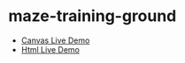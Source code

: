 # maze-training-ground

- [Canvas Live Demo](https://advancedproductivity.github.io/awesome-maze/#/canvas)
- [Html Live Demo](https://advancedproductivity.github.io/awesome-maze/#/html)
